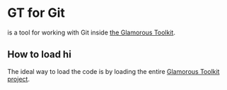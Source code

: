 # GT for Git

is a tool for working with Git inside [the Glamorous Toolkit](https://gtoolkit.com).

## How to load hi

The ideal way to load the code is by loading the entire [Glamorous Toolkit project](https://github.com/feenkcom/gtoolkit).
 
